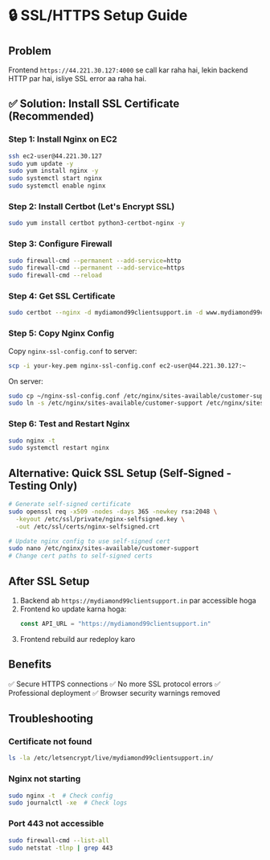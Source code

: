 # 🔒 SSL/HTTPS Setup Guide

## Problem
Frontend `https://44.221.30.127:4000` se call kar raha hai, lekin backend HTTP par hai, isliye SSL error aa raha hai.

## ✅ Solution: Install SSL Certificate (Recommended)

### Step 1: Install Nginx on EC2

```bash
ssh ec2-user@44.221.30.127
sudo yum update -y
sudo yum install nginx -y
sudo systemctl start nginx
sudo systemctl enable nginx
```

### Step 2: Install Certbot (Let's Encrypt SSL)

```bash
sudo yum install certbot python3-certbot-nginx -y
```

### Step 3: Configure Firewall

```bash
sudo firewall-cmd --permanent --add-service=http
sudo firewall-cmd --permanent --add-service=https
sudo firewall-cmd --reload
```

### Step 4: Get SSL Certificate

```bash
sudo certbot --nginx -d mydiamond99clientsupport.in -d www.mydiamond99clientsupport.in
```

### Step 5: Copy Nginx Config

Copy `nginx-ssl-config.conf` to server:
```bash
scp -i your-key.pem nginx-ssl-config.conf ec2-user@44.221.30.127:~
```

On server:
```bash
sudo cp ~/nginx-ssl-config.conf /etc/nginx/sites-available/customer-support
sudo ln -s /etc/nginx/sites-available/customer-support /etc/nginx/sites-enabled/
```

### Step 6: Test and Restart Nginx

```bash
sudo nginx -t
sudo systemctl restart nginx
```

## Alternative: Quick SSL Setup (Self-Signed - Testing Only)

```bash
# Generate self-signed certificate
sudo openssl req -x509 -nodes -days 365 -newkey rsa:2048 \
  -keyout /etc/ssl/private/nginx-selfsigned.key \
  -out /etc/ssl/certs/nginx-selfsigned.crt

# Update nginx config to use self-signed cert
sudo nano /etc/nginx/sites-available/customer-support
# Change cert paths to self-signed certs
```

## After SSL Setup

1. Backend ab `https://mydiamond99clientsupport.in` par accessible hoga
2. Frontend ko update karna hoga:
   ```javascript
   const API_URL = "https://mydiamond99clientsupport.in"
   ```
3. Frontend rebuild aur redeploy karo

## Benefits

✅ Secure HTTPS connections
✅ No more SSL protocol errors
✅ Professional deployment
✅ Browser security warnings removed

## Troubleshooting

### Certificate not found
```bash
ls -la /etc/letsencrypt/live/mydiamond99clientsupport.in/
```

### Nginx not starting
```bash
sudo nginx -t  # Check config
sudo journalctl -xe  # Check logs
```

### Port 443 not accessible
```bash
sudo firewall-cmd --list-all
sudo netstat -tlnp | grep 443
```

